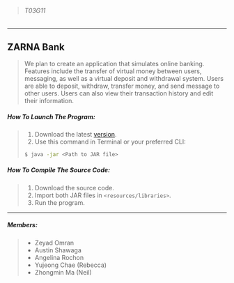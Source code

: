 >###### T03G11
__________
## ZARNA Bank
>We plan to create an application that simulates online banking. Features include the transfer of virtual money between users, messaging, as well as a virtual deposit and withdrawal system.
>Users are able to deposit, withdraw, transfer money, and send message to other users. Users can also view their transaction history and edit their information.
##### How To Launch The Program:
>1. Download the latest [version](https://github.com/zeyadomran/Zarna-Bank/releases/tag/v1.0).
>2. Use this command in Terminal or your preferred CLI:
> ```sh
> $ java -jar <Path to JAR file>
> ```
##### How To Compile The Source Code:
>1. Download the source code.
>2. Import both JAR files in `<resources/libraries>`.
>3. Run the program.
________
##### Members:
>* Zeyad Omran
>* Austin Shawaga
>* Angelina Rochon
>* Yujeong Chae (Rebecca)
>* Zhongmin Ma (Neil)
